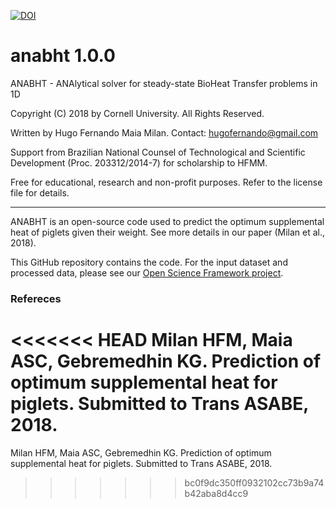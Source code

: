 [![DOI](https://zenodo.org/badge/149821836.svg)](https://zenodo.org/badge/latestdoi/149821836)

# anabht 1.0.0
 ANABHT - ANAlytical solver for steady-state BioHeat Transfer problems in 1D
  
 Copyright (C) 2018 by Cornell University. All Rights Reserved.
  
 Written by Hugo Fernando Maia Milan. Contact: hugofernando@gmail.com

 Support from Brazilian National Counsel of Technological and Scientific Development (Proc. 203312/2014-7) for scholarship to HFMM.
  
 Free for educational, research and non-profit purposes.  Refer to the license file for details.
***

ANABHT is an open-source code used to predict the optimum supplemental heat of piglets given their weight. See more details in our paper (Milan et al., 2018).

This GitHub repository contains the code. For the input dataset and processed data, please see our [Open Science Framework project](https://osf.io/fsqxj/ "Project: Prediction of optimum supplemental heat for piglets").

### Refereces
<<<<<<< HEAD
Milan HFM, Maia ASC, Gebremedhin KG. Prediction of optimum supplemental heat for piglets. Submitted to Trans ASABE, 2018.
=======
Milan HFM, Maia ASC, Gebremedhin KG. Prediction of optimum supplemental heat for piglets. Submitted to Trans ASABE, 2018.
>>>>>>> bc0f9dc350ff0932102cc73b9a74b42aba8d4cc9
